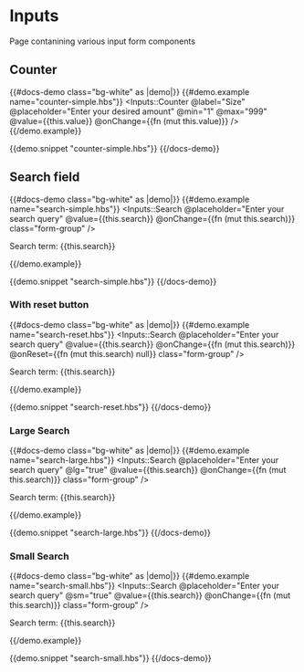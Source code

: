 # Inputs

Page contanining various input form components

## Counter

{{#docs-demo class="bg-white" as |demo|}}
  {{#demo.example name="counter-simple.hbs"}}
    <Inputs::Counter
      @label="Size"
      @placeholder="Enter your desired amount"
      @min="1"
      @max="999"
      @value={{this.value}}
      @onChange={{fn (mut this.value)}}
    />
  {{/demo.example}}

  {{demo.snippet "counter-simple.hbs"}}
{{/docs-demo}}

## Search field

{{#docs-demo class="bg-white" as |demo|}}
  {{#demo.example name="search-simple.hbs"}}
    <Inputs::Search
      @placeholder="Enter your search query"
      @value={{this.search}}
      @onChange={{fn (mut this.search)}}
      class="form-group"
    />
    <p class="mt-4">Search term: <span class="text-success">{{this.search}}</span></p>
  {{/demo.example}}

  {{demo.snippet "search-simple.hbs"}}
{{/docs-demo}}


### With reset button

{{#docs-demo class="bg-white" as |demo|}}
  {{#demo.example name="search-reset.hbs"}}
    <Inputs::Search
      @placeholder="Enter your search query"
      @value={{this.search}}
      @onChange={{fn (mut this.search)}}
      @onReset={{fn (mut this.search) null}}
      class="form-group"
    />
    <p class="mt-4">Search term: <span class="text-success">{{this.search}}</span></p>
  {{/demo.example}}

  {{demo.snippet "search-reset.hbs"}}
{{/docs-demo}}

### Large Search

{{#docs-demo class="bg-white" as |demo|}}
  {{#demo.example name="search-large.hbs"}}
     <Inputs::Search
      @placeholder="Enter your search query"
      @lg="true"
      @value={{this.search}}
      @onChange={{fn (mut this.search)}}
      class="form-group"
    />
    <p class="mt-4">Search term: <span class="text-success">{{this.search}}</span></p>
  {{/demo.example}}

  {{demo.snippet "search-large.hbs"}}
{{/docs-demo}}

### Small Search

{{#docs-demo class="bg-white" as |demo|}}
  {{#demo.example name="search-small.hbs"}}
     <Inputs::Search
      @placeholder="Enter your search query"
      @sm="true"
      @value={{this.search}}
      @onChange={{fn (mut this.search)}}
      class="form-group"
    />
    <p class="mt-4">Search term: <span class="text-success">{{this.search}}</span></p>
  {{/demo.example}}

  {{demo.snippet "search-small.hbs"}}
{{/docs-demo}}